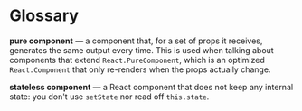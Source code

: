 # Glossary

__pure component__ — a component that, for a set of props it receives, generates the same output every time. This is used when talking about components that extend `React.PureComponent`, which is an optimized `React.Component` that only re-renders when the props actually change.

__stateless component__ — a React component that does not keep any internal state: you don't use `setState` nor read off `this.state`.